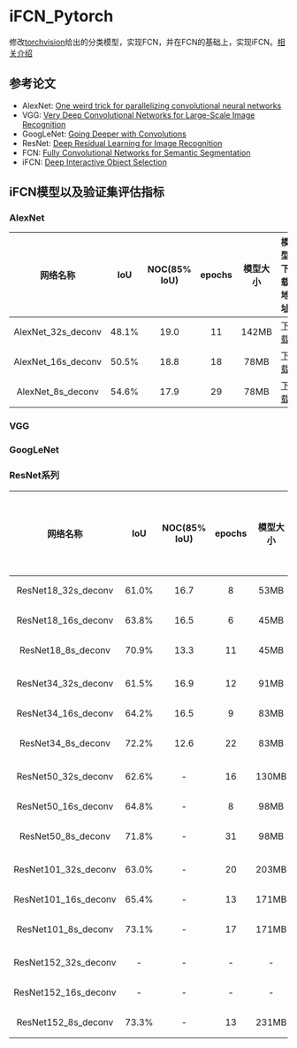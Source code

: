 
# iFCN_Pytorch

修改[torchvision](https://pytorch.org/vision/stable/models.html#classification)给出的分类模型，实现FCN，并在FCN的基础上，实现iFCN。[相关介绍](./interduction.md)

## 参考论文

- AlexNet: [One weird trick for parallelizing convolutional neural networks](https://arxiv.org/abs/1404.5997)
- VGG: [Very Deep Convolutional Networks for Large-Scale Image Recognition](https://arxiv.org/abs/1409.1556)
- GoogLeNet: [Going Deeper with Convolutions](https://arxiv.org/abs/1409.4842)
- ResNet: [Deep Residual Learning for Image Recognition](https://arxiv.org/abs/1512.03385)
- FCN: [Fully Convolutional Networks for Semantic Segmentation](https://arxiv.org/abs/1411.4038)
- iFCN: [Deep Interactive Object Selection](https://arxiv.org/abs/1603.04042)

## iFCN模型以及验证集评估指标

### AlexNet

| 网络名称 | IoU | NOC(85% IoU)| epochs | 模型大小 | 模型下载地址 |
| :---: | :---: | :---: | :---:| :---:| :---:|
| AlexNet_32s_deconv | 48.1% | 19.0 | 11 | 142MB | [下载](https://github.com/BingqiangZhou/iFCN_Pytorch/releases/tag/alexnet) |
| AlexNet_16s_deconv | 50.5% | 18.8 | 18 | 78MB | [下载](https://github.com/BingqiangZhou/iFCN_Pytorch/releases/tag/alexnet) |
| AlexNet_8s_deconv | 54.6% | 17.9 | 29 | 78MB | [下载](https://github.com/BingqiangZhou/iFCN_Pytorch/releases/tag/alexnet) |

### VGG

### GoogLeNet

### ResNet系列

| 网络名称 | IoU | NOC(85% IoU)| epochs |模型大小 | 模型下载地址 |
| :---: | :---: | :---: | :---:| :---: | :---: |
| ResNet18_32s_deconv | 61.0% | 16.7 | 8 | 53MB | [下载](https://github.com/BingqiangZhou/iFCN_Pytorch/releases/tag/resnet) |
| ResNet18_16s_deconv | 63.8% | 16.5 | 6 | 45MB | [下载](https://github.com/BingqiangZhou/iFCN_Pytorch/releases/tag/resnet) |
| ResNet18_8s_deconv | 70.9% | 13.3 | 11 | 45MB | [下载](https://github.com/BingqiangZhou/iFCN_Pytorch/releases/tag/resnet) |
|||||
| ResNet34_32s_deconv | 61.5% | 16.9 | 12 | 91MB | [下载](https://github.com/BingqiangZhou/iFCN_Pytorch/releases/tag/resnet) |
| ResNet34_16s_deconv | 64.2% | 16.5 | 9 | 83MB | [下载](https://github.com/BingqiangZhou/iFCN_Pytorch/releases/tag/resnet) |
| ResNet34_8s_deconv | 72.2% | 12.6 | 22 | 83MB | [下载](https://github.com/BingqiangZhou/iFCN_Pytorch/releases/tag/resnet) |
|||||
| ResNet50_32s_deconv | 62.6% | - | 16 | 130MB | [下载](https://github.com/BingqiangZhou/iFCN_Pytorch/releases/tag/resnet) |
| ResNet50_16s_deconv | 64.8% | - | 8 | 98MB | [下载](https://github.com/BingqiangZhou/iFCN_Pytorch/releases/tag/resnet) |
| ResNet50_8s_deconv | 71.8% | - | 31 | 98MB | [下载](https://github.com/BingqiangZhou/iFCN_Pytorch/releases/tag/resnet) |
|||||
| ResNet101_32s_deconv | 63.0% | - | 20 | 203MB | [下载](https://github.com/BingqiangZhou/iFCN_Pytorch/releases/tag/resnet) |
| ResNet101_16s_deconv | 65.4% | - | 13 | 171MB | [下载](https://github.com/BingqiangZhou/iFCN_Pytorch/releases/tag/resnet) |
| ResNet101_8s_deconv | 73.1% | - | 17 | 171MB | [下载](https://github.com/BingqiangZhou/iFCN_Pytorch/releases/tag/resnet) |
|||||
| ResNet152_32s_deconv | - | - | - | - | [下载](https://github.com/BingqiangZhou/iFCN_Pytorch/releases/tag/resnet) |
| ResNet152_16s_deconv | - | - | - | - | [下载](https://github.com/BingqiangZhou/iFCN_Pytorch/releases/tag/resnet) |
| ResNet152_8s_deconv | 73.3% | - | 13 | 231MB | [下载](https://github.com/BingqiangZhou/iFCN_Pytorch/releases/tag/resnet) |
